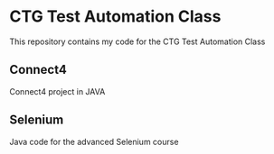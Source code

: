 # CTG Test Automation Class
This repository contains my code for the CTG Test Automation Class

## Connect4
Connect4 project in JAVA

## Selenium
Java code for the advanced Selenium course